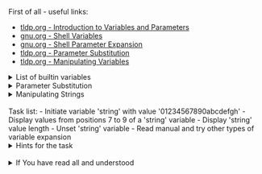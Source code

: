 First of all - useful links:

- [tldp.org - Introduction to Variables and Parameters](https://tldp.org/LDP/abs/html/variables.html)
- [gnu.org - Shell Variables](https://www.gnu.org/software/bash/manual/html_node/Shell-Variables.html)
- [gnu.org - Shell Parameter Expansion](https://www.gnu.org/software/bash/manual/html_node/Shell-Parameter-Expansion.html)
- [tldp.org - Parameter Substitution](https://tldp.org/LDP/abs/html/parameter-substitution.html)
- [tldp.org - Manipulating Variables](https://tldp.org/LDP/abs/html/manipulatingvars.html)

<details><summary>List of builtin variables</summary>
<pre>
<strong>$* / $@</strong>		Function/script positional parameters (arguments). Expand as follows:
  $* and $@ are the same as $1 $2 ... (note that it generally makes no sense to leave those unquoted)
  "$*" is the same as "$1 $2 ..." 1
  "$@" is the same as "$1" "$2" ...
<strong>$#</strong>		Number of positional parameters passed to the script or function
<strong>$!</strong>		Process ID of the last (righ-most for pipelines) command in the most recently job put into the background (note that it's not necessarily the same as the job's process group ID when job control is enabled)
<strong>$$</strong>		ID of the process that executed bash
<strong>$?</strong>		Exit status of the last command
<strong>$n</strong>		Positional parameters, where n=1, 2, 3, ..., 9
<strong>${n}</strong>		Positional parameters (same as above), but n can be > 9
<strong>$0</strong>		In scripts, path with which the script was invoked; with bash -c 'printf "%s\n" "$0"' name args': name (the first argument after the inline script), otherwise, the argv[0] that bash received.
<strong>$_</strong>		Last field of the last command
<strong>$IFS</strong>		Internal field separator
<strong>$PATH</strong>		PATH environment variable used to look-up executables
<strong>$OLDPWD</strong>		Previous working directory
<strong>$PWD</strong>		Present working directory
<strong>$FUNCNAME</strong>	Array of function names in the execution call stack
<strong>$BASH_SOURCE</strong>	Array containing source paths for elements in FUNCNAME array. Can be used to get the script path.
<strong>$BASH_ALIASES</strong>	Associative array containing all currently defined aliases
<strong>$BASH_REMATCH</strong>	Array of matches from the last regex match
<strong>$BASH_VERSION</strong>	Bash version string
<strong>$BASH_VERSINFO</strong>	An array of 6 elements with Bash version information
<strong>$BASH</strong>		Absolute path to the currently executing Bash shell itself (heuristically determined by bash based on argv[0] and the value of $PATH; may be wrong in corner cases)
<strong>$BASH_SUBSHELL</strong>	Bash subshell level
<strong>$UID</strong>		Real (not effective if different) User ID of the process running bash
<strong>$PS1</strong>		Primary command line prompt; see Using the PS* Variables
<strong>$PS2</strong>		Secondary command line prompt (used for additional input)
<strong>$PS3</strong>		Tertiary command line prompt (used in select loop)
<strong>$PS4</strong>		Quaternary command line prompt (used to append info with verbose output)
<strong>$RANDOM</strong>		A pseudo random integer between 0 and 32767
<strong>$REPLY</strong>		Variable used by read by default when no variable is specified. Also used by select to return the user-supplied value
<strong>$PIPESTATUS</strong>	Array variable that holds the exit status values of each command in the most recently executed foreground pipeline.
</pre>
</details>
<details><summary>Parameter Substitution</summary>
<pre>
  <strong>${parameter}</strong> - Same as $parameter, i.e., value of the variable parameter.
  <strong>${parameter-default}, ${parameter:-default}</strong> - If parameter not set, use default.
  <strong>${parameter=default}, ${parameter:=default}</strong> - If parameter not set, set it to default.
  <strong>${parameter+alt_value}, ${parameter:+alt_value}</strong> - If parameter set, use alt_value, else use null string.
  <strong>${parameter?err_msg}, ${parameter:?err_msg}</strong> - If parameter set, use it, else print err_msg and abort the script with an exit status of 1.
</pre>
</details>
<details><summary>Manipulating Strings</summary>
<pre>
  <strong>${#var}</strong> - Number of characters in $var.
  <strong>${#*}</strong> and <strong>${#@}</strong> - Number of positional parameters
  <strong>$${var#Pattern}, ${var##Pattern}</strong> - Remove from $var the shortest#/longest## part of $Pattern
  <strong></strong> - 
  <strong></strong> - 
  <strong></strong> - 
  <strong></strong> - 
  <strong></strong> - 
  <strong></strong> - 
  <strong></strong> - 
</pre>
</details>
<br>
Task list:
- Initiate variable 'string' with value '01234567890abcdefgh'
- Display values from positions 7 to 9 of a 'string' variable
- Display 'string' value length
- Unset 'string' variable
- Read manual and try other types of variable expansion

<details><summary>Hints for the task</summary>
<pre>
  $ string=01234567890abcdefgh
  $ echo ${string:7:3}
  $ echo ${#string}
  $ string=
</pre>
</details>
<br>
<details><summary>If You have read all and understood</summary>
<pre>
`touch IReadAllAndUndnderstood`{{exec}}
</pre>
